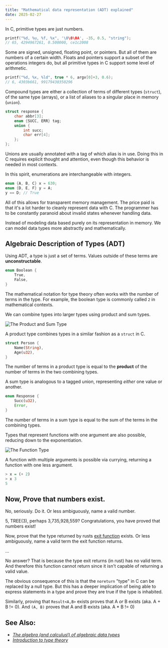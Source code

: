 ```yaml
---
title: "Mathematical data representation (ADT) explained"
date: 2025-02-27
---
```

In C, primitive types are just numbers.

```c
printf("%d, %u, %f, %x", '\0\0\0A', -35, 0.5, "string");
// 65, 4294967261, 0.500000, ce1c2008
```

Some are signed, unsigned, floating point, or pointers. But all of them are
numbers of a certain width. Floats and pointers support a subset of the operations
integers do, but all primitive types in C support some level of arithmetic.

```c
printf("%d, %x, %ld", true * 6, argv[0]+3, 0.6);
// 6, 4303b661, 99179430350296
```

Compound types are either a collection of terms of different types (`struct`),
of the same type (arrays), or a list of aliases to a singular place in memory (`union`).

```c
struct response {
    char abbr[3];
    enum {SUCC, ERR} tag;
    union {
        int succ;
        char err[4];
    };
};

```

Unions are usually annotated with a tag of which alias is in use.
Doing this in C requires explicit thought and attention, even though
this behavior is needed in most contexts.

In this spirit, enumerations are interchangeable with integers.

```c
enum {A, B, C} x = 630;
enum {D, E, F} y = A;
y == D; // True
```

All of this allows for transparent memory management. The price paid is that it's a lot harder to cleanly
represent data with C. The programmer has to be constantly paranoid about invalid states whenever handling data.

Instead of modeling data based purely on its representation in memory. We can model data types more abstractly and mathematically.

## Algebraic Description of Types (ADT)

Using ADT, a type is just a set of terms. Values outside of these terms are **unconstructable**.

```rust
enum Boolean {
    True,
    False,
}
```

The mathematical notation for type theory often works with the number of terms in the type. For example, the boolean type is commonly
called `2` in mathematical contexts.

We can combine types into larger types using product and sum types.

![The Product and Sum Type](/Product_Sum_Diagram.png)

A product type combines types in a similar fashion as a `struct` in C.

```rust
struct Person {
    Name(String),
    Age(u32),
}
```

The number of terms in a product type is equal to the **product** of the number of terms in the two combining types.

A sum type is analogous to a tagged union, representing *either* one value or another.

```rust
enum Response {
    Succ(u32),
    Error,
}
```

The number of terms in a sum type is equal to the sum of the terms in the combining types.

Types that represent functions with one argument are also possible, reducing down to the exponentiation.

![The Function Type](/functype.png)

A function with multiple arguments is possible via currying, returning a function with one less argument.

```haskell
> x = (+ 2)
> x 3
5
```

## Now, Prove that numbers exist.

No, seriously. Do it. Or less ambiguously, name a valid number.

5, TREE(3), perhaps 3,735,928,559? Congratulations, you have proved that numbers exist!

Now, prove that the type returned by rusts [exit function](https://doc.rust-lang.org/std/process/fn.exit.html) exists. Or less ambiguously, name a valid term the exit function returns.

...

No answer? That is because the type exit returns (in rust) has no valid term. And therefore this function cannot return since it isn't capable of
returning a valid value.

The obvious consequence of this is that the `noreturn` "type" in C can be replaced by a null type. But this has a deeper implication of being able
to express statements in a type and prove they are true if the type is inhabited.

Similarly, proving that `Result<A,B>` exists proves that A _or_ B exists (aka. A + B != 0). And `(A, B)` proves that A and B exists (aka. A * B != 0)

## See Also:

* *[The algebra (and calculus!) of algebraic data types](https://codewords.recurse.com/issues/three/algebra-and-calculus-of-algebraic-data-types)*
* *[Introduction to type theory](https://math.berkeley.edu/~forte/notes/type_theory.pdf)*
